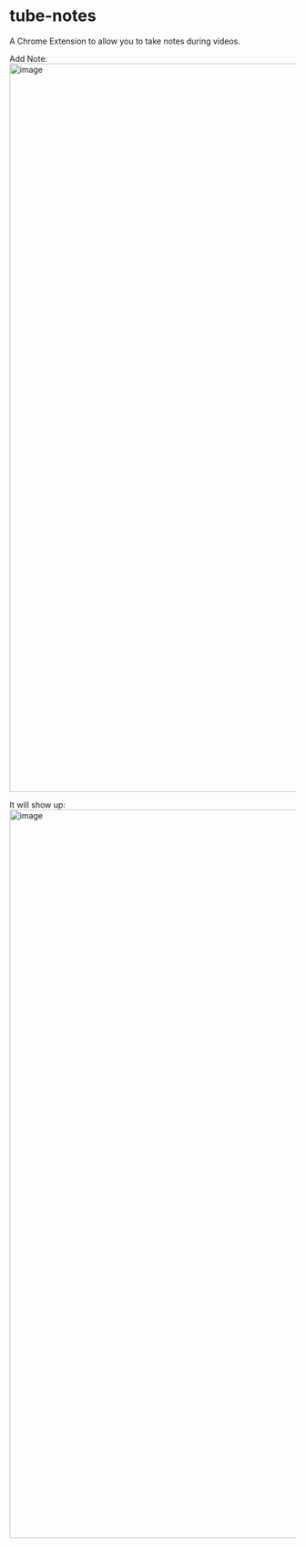 # tube-notes

A Chrome Extension to allow you to take notes during videos. 

Add Note:
<img width="1280" alt="image" src="https://user-images.githubusercontent.com/57547638/175163981-86f3d5a4-2e83-470d-a59d-2ff16af45d92.png">

It will show up:
<img width="1280" alt="image" src="https://user-images.githubusercontent.com/57547638/175164155-935ad5b1-e7ac-42be-ae09-2ae555f5767f.png">
